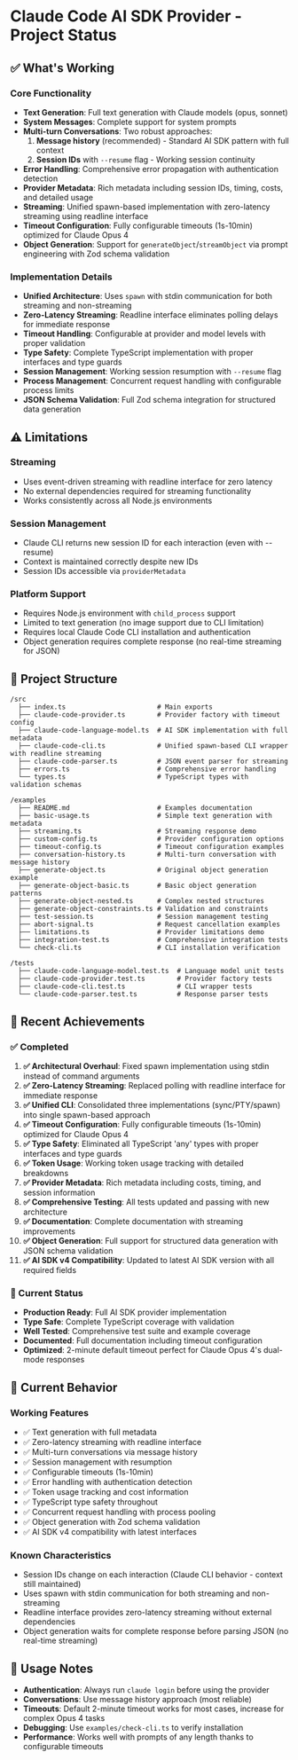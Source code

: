 # Claude Code AI SDK Provider - Project Status

## ✅ What's Working

### Core Functionality
- **Text Generation**: Full text generation with Claude models (opus, sonnet)
- **System Messages**: Complete support for system prompts
- **Multi-turn Conversations**: Two robust approaches:
  1. **Message history** (recommended) - Standard AI SDK pattern with full context
  2. **Session IDs** with `--resume` flag - Working session continuity
- **Error Handling**: Comprehensive error propagation with authentication detection
- **Provider Metadata**: Rich metadata including session IDs, timing, costs, and detailed usage
- **Streaming**: Unified spawn-based implementation with zero-latency streaming using readline interface
- **Timeout Configuration**: Fully configurable timeouts (1s-10min) optimized for Claude Opus 4
- **Object Generation**: Support for `generateObject`/`streamObject` via prompt engineering with Zod schema validation

### Implementation Details
- **Unified Architecture**: Uses `spawn` with stdin communication for both streaming and non-streaming
- **Zero-Latency Streaming**: Readline interface eliminates polling delays for immediate response
- **Timeout Handling**: Configurable at provider and model levels with proper validation
- **Type Safety**: Complete TypeScript implementation with proper interfaces and type guards
- **Session Management**: Working session resumption with `--resume` flag
- **Process Management**: Concurrent request handling with configurable process limits
- **JSON Schema Validation**: Full Zod schema integration for structured data generation

## ⚠️ Limitations

### Streaming
- Uses event-driven streaming with readline interface for zero latency
- No external dependencies required for streaming functionality
- Works consistently across all Node.js environments

### Session Management
- Claude CLI returns new session ID for each interaction (even with --resume)
- Context is maintained correctly despite new IDs
- Session IDs accessible via `providerMetadata`

### Platform Support
- Requires Node.js environment with `child_process` support
- Limited to text generation (no image support due to CLI limitation)
- Requires local Claude Code CLI installation and authentication
- Object generation requires complete response (no real-time streaming for JSON)

## 📁 Project Structure

```
/src
  ├── index.ts                       # Main exports
  ├── claude-code-provider.ts        # Provider factory with timeout config
  ├── claude-code-language-model.ts  # AI SDK implementation with full metadata
  ├── claude-code-cli.ts             # Unified spawn-based CLI wrapper with readline streaming
  ├── claude-code-parser.ts          # JSON event parser for streaming
  ├── errors.ts                      # Comprehensive error handling
  └── types.ts                       # TypeScript types with validation schemas

/examples
  ├── README.md                      # Examples documentation
  ├── basic-usage.ts                 # Simple text generation with metadata
  ├── streaming.ts                   # Streaming response demo
  ├── custom-config.ts               # Provider configuration options
  ├── timeout-config.ts              # Timeout configuration examples
  ├── conversation-history.ts        # Multi-turn conversation with message history
  ├── generate-object.ts             # Original object generation example
  ├── generate-object-basic.ts       # Basic object generation patterns
  ├── generate-object-nested.ts      # Complex nested structures
  ├── generate-object-constraints.ts # Validation and constraints
  ├── test-session.ts                # Session management testing
  ├── abort-signal.ts                # Request cancellation examples
  ├── limitations.ts                 # Provider limitations demo
  ├── integration-test.ts            # Comprehensive integration tests
  └── check-cli.ts                   # CLI installation verification

/tests
  ├── claude-code-language-model.test.ts  # Language model unit tests
  ├── claude-code-provider.test.ts        # Provider factory tests
  ├── claude-code-cli.test.ts             # CLI wrapper tests
  └── claude-code-parser.test.ts          # Response parser tests
```

## 🚀 Recent Achievements

### ✅ Completed
1. **✅ Architectural Overhaul**: Fixed spawn implementation using stdin instead of command arguments
2. **✅ Zero-Latency Streaming**: Replaced polling with readline interface for immediate response
3. **✅ Unified CLI**: Consolidated three implementations (sync/PTY/spawn) into single spawn-based approach
4. **✅ Timeout Configuration**: Fully configurable timeouts (1s-10min) optimized for Claude Opus 4
5. **✅ Type Safety**: Eliminated all TypeScript 'any' types with proper interfaces and type guards
6. **✅ Token Usage**: Working token usage tracking with detailed breakdowns
7. **✅ Provider Metadata**: Rich metadata including costs, timing, and session information
8. **✅ Comprehensive Testing**: All tests updated and passing with new architecture
9. **✅ Documentation**: Complete documentation with streaming improvements
10. **✅ Object Generation**: Full support for structured data generation with JSON schema validation
11. **✅ AI SDK v4 Compatibility**: Updated to latest AI SDK version with all required fields

### 🎯 Current Status
- **Production Ready**: Full AI SDK provider implementation
- **Type Safe**: Complete TypeScript coverage with validation
- **Well Tested**: Comprehensive test suite and example coverage
- **Documented**: Full documentation including timeout configuration
- **Optimized**: 2-minute default timeout perfect for Claude Opus 4's dual-mode responses

## 🔧 Current Behavior

### Working Features
- ✅ Text generation with full metadata
- ✅ Zero-latency streaming with readline interface
- ✅ Multi-turn conversations via message history
- ✅ Session management with resumption
- ✅ Configurable timeouts (1s-10min)
- ✅ Error handling with authentication detection
- ✅ Token usage tracking and cost information
- ✅ TypeScript type safety throughout
- ✅ Concurrent request handling with process pooling
- ✅ Object generation with Zod schema validation
- ✅ AI SDK v4 compatibility with latest interfaces

### Known Characteristics
- Session IDs change on each interaction (Claude CLI behavior - context still maintained)
- Uses spawn with stdin communication for both streaming and non-streaming
- Readline interface provides zero-latency streaming without external dependencies
- Object generation waits for complete response before parsing JSON (no real-time streaming)

## 📝 Usage Notes

- **Authentication**: Always run `claude login` before using the provider
- **Conversations**: Use message history approach (most reliable)
- **Timeouts**: Default 2-minute timeout works for most cases, increase for complex Opus 4 tasks
- **Debugging**: Use `examples/check-cli.ts` to verify installation
- **Performance**: Works well with prompts of any length thanks to configurable timeouts